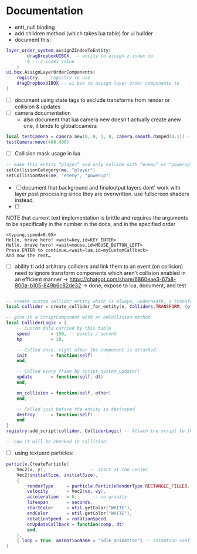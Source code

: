 # Documentation
- entt_null binding
- add children method (which takes lua table) for ui builder
- document this:
```lua
layer_order_system.assignZIndexToEntity(
        dragDropboxUIBOX, -- entity to assign z-index to
        0 -- z-index value
    )
ui.box.AssignLayerOrderComponents(
    registry, -- registry to use
    dragDropboxUIBOX -- ui box to assign layer order components to
)
```
- [ ] document using state tags to exclude transforms from render or collision & updates
- [ ] camera documentation
    - also document that lua camera new doesn't actually create anew one, it binds to global::camera

```lua
local testCamera = camera.new(0, 0, 1, 0, camera.smooth.damped(0.1)) -- Create a new camera instance with damping
testCamera:move(400,400)
```
- [ ] Collision mask usage in lua
```lua
-- make this entity “player” and only collide with “enemy” or “powerup”
setCollisionCategory(me, "player")
setCollisionMask(me, "enemy", "powerup")
```
- [ ] document that background and finaloutput layers dont' work with layer post processing since they are overwritten. use fullscreen shaders instead.
- [ ] 
NOTE that current text implementation is brittle and requires the arguments to be specifically in the number in the docs, and in the specified order
```
<typing,speed=0.05>
Hello, brave hero! <wait=key,id=KEY_ENTER>
Hello, brave hero! <wait=mouse,id=MOUSE_BUTTON_LEFT>
Press ENTER to continue…<wait=lua,id=myCustomCallback>
And now the rest…
```

- [ ] ability ti add arbitrary colliders and link them to an event (on collision) need to ignore transform components which aren't collision enabled in an efficient manner -> https://chatgpt.com/share/6860eae3-67a8-800a-b105-849b6c82de32 -> done, expose to lua, document, and test

```lua

-- create custom collider entity which is always, underneath, a transform. But it should have custom types like (circle) which will decide how the collision system resolves the collision
local collider = create_collider_for_entity(e, Colliders.TRANSFORM, {offsetX = 0, offsetY = 50, width = 50, height = 50})

-- give it a ScriptComponent with an onCollision method
local ColliderLogic = {
    -- Custom data carried by this table
    speed        = 150, -- pixels / second
    hp           = 10,

    -- Called once, right after the component is attached.
    init         = function(self)
    end,

    -- Called every frame by script_system_update()
    update       = function(self, dt)
    end,

    on_collision = function(self, other)
    end,

    -- Called just before the entity is destroyed
    destroy      = function(self)
    end
}
registry:add_script(collider, ColliderLogic) -- Attach the script to the entity

-- now it will be checked in collision.

```
- [ ] using textuerd particles:

```lua
particle.CreateParticle(
    Vec2(x, y),                 -- start at the center
    Vec2(initialSize, initialSize),
    {
        renderType     = particle.ParticleRenderType.RECTANGLE_FILLED,
        velocity       = Vec2(vx, vy),
        acceleration   = 0,      -- no gravity
        lifespan       = seconds,
        startColor     = util.getColor("WHITE"),
        endColor       = util.getColor("WHITE"),
        rotationSpeed  = rotationSpeed,
        onUpdateCallback = function(comp, dt)
        end,
    },
    { loop = true, animationName = "idle_animation"} -- animation config
)
```
